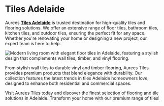 # Tiles Adelaide
Aurees **[Tiles Adelaide](https://aureestiles.com.au/)** is trusted destination for high-quality tiles and flooring solutions. We offer an extensive range of floor tiles, bathroom tiles, kitchen tiles, and outdoor tiles, ensuring the perfect fit for any space. Whether you're renovating your home or designing a new project, our expert team is here to help.

<html>
<body>
<!--StartFragment--><google-sheets-html-origin><!--td {border: 1px solid #cccccc;}br {mso-data-placement:same-cell;}-->
<img src="https://aureestiles.com.au/wp-content/gallery/living-room-tiles/Slide138.JPG" alt="Modern living room with elegant floor tiles in Adelaide, featuring a stylish design that complements wall tiles, timber, and vinyl flooring."/>

<!--EndFragment-->
</body>
</html>


From stylish wall tiles to durable vinyl and timber flooring, Aurees Tiles provides premium products that blend elegance with durability. Our collection features the latest trends in tiles Adelaide homeowners love, designed to enhance both residential and commercial spaces.

Visit Aurees Tiles today and discover the finest selection of flooring and tile solutions in Adelaide. Transform your home with our premium range of tiles!
